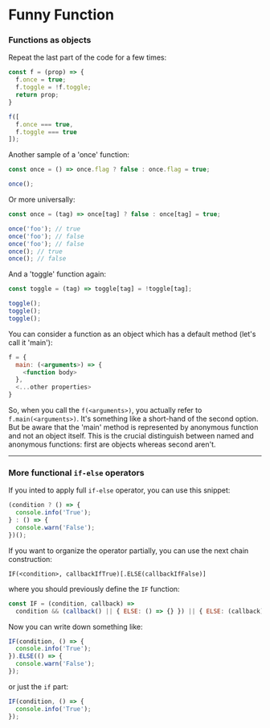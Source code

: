 # Funny Function

### Functions as objects

Repeat the last part of the code for a few times:
``` javascript
const f = (prop) => {
  f.once = true;
  f.toggle = !f.toggle;
  return prop;
}

f([
  f.once === true,
  f.toggle === true
]);
```
Another sample of a 'once' function:
``` javascript
const once = () => once.flag ? false : once.flag = true;

once();
```
Or more universally:
``` javascript
const once = (tag) => once[tag] ? false : once[tag] = true;

once('foo'); // true
once('foo'); // false
once('foo'); // false
once(); // true
once(); // false
```
And a 'toggle' function again:
``` javascript
const toggle = (tag) => toggle[tag] = !toggle[tag];

toggle();
toggle();
toggle();
```

You can consider a function as an object which has a default method (let's call it 'main'):
``` javascript
f = {
  main: (<arguments>) => {
    <function body>
  },
  <...other properties>
}
```
So, when you call the `f(<arguments>)`, you actually refer to `f.main(<arguments>)`. It's something like a short-hand of the second option.
But be aware that the 'main' method is represented by anonymous function and not an object itself.
This is the crucial distinguish between named and anonymous functions: first are objects whereas second aren't.

---

### More functional `if-else` operators

If you inted to apply full `if-else` operator, you can use this snippet:
``` javascript
(condition ? () => {
  console.info('True');
} : () => {
  console.warn('False');
})();
```
If you want to organize the operator partially, you can use the next chain construction:
```
IF(<condition>, callbackIfTrue)[.ELSE(callbackIfFalse)]
```
where you should previously define the `IF` function:
``` javascript
const IF = (condition, callback) =>
  condition && (callback() || { ELSE: () => {} }) || { ELSE: (callback) => callback() };
```
Now you can write down something like:
``` javascript
IF(condition, () => {
  console.info('True');
}).ELSE(() => {
  console.warn('False');
});
```
or just the `if` part:
``` javascript
IF(condition, () => {
  console.info('True');
});
```
